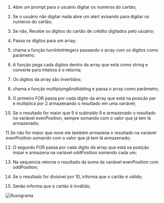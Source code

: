1. Abre um prompt para o usuário digitar os numeros do cartão;

2. Se o usuário não digitar nada abre um alert avisando para digitar os numeros do cartão;

3. Se não, Recebe os dígitos do cartão de crédito digitados pelo usuário;

4. Passa os dígitos para um array;

5. chama a função turnIntoIntegers passando o array com os digitos como parâmetro;

6. A função pega cada dígitos dentro da array que está como string e converte para Inteiros e o retorna;

7. Os digitos da array são invertidos;

8. chama a função multiplyingAndAdding e passa o array como parâmetro;

9. O primeiro FOR passa por cada dígito da array que está na posição par e multiplica por 2 armazenando o resultado em uma variável;

10. Se o resultado for maior que 9 é subtraido 9 e armazenado o resultado na variável evenPosition, sempre somando com o valor que já tem lá armazenado;

11.Se não for maior que nove ele também armazena o resultado na variável evenPosition somando com o valor que já tem lá armazenado;

12. O segundo FOR passa por cada dígito da array que está na posição ímpar e armazena na variável oddPosition somando cada um;

13. Na sequencia retorna o resultado da soma da variável evenPosition com oddPosition;

14. Se o resultado for divisível por 10, informa que o cartão é válido;

15. Senão informa que o cartão é inválido;


![fluxograma](imagem/fluxograma.jpeg)